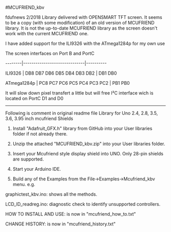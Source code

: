 #MCUFRIEND_kbv

fdufnews 2/2018
Library delivered with OPENSMART TFT screen. It seems to be a copy (with some modification) of an old version of MCUFRIEND library.
It is not the up-to-date MCUFRIEND library as the screen doesn't work with the current MCUFRIEND one.


I have added support for the ILI9326 with the ATmega1284p for my own use

The screen interfaces on Port B and PortC

--------|------------------------------|----------

ILI9326 | DB8 DB7 DB6 DB5 DB4 DB3 DB2 | DB1 DB0

ATmega1284p | PC8 PC7 PC6 PC5 PC4 PC3 PC2 | PB1 PB0

It will slow down pixel transfert a little but will free I²C interface wich is located on PortC D1 and D0

----------------------------------------------------------------------------------------------------
Following is comment in original readme file
Library for Uno 2.4, 2.8, 3.5, 3.6, 3.95 inch mcufriend  Shields

1. Install "Adafruit_GFX.h" library from GitHub into your User libraries folder if not already there.

2. Unzip the attached "MCUFRIEND_kbv.zip" into your User libraries folder.

3. Insert your Mcufriend style display shield into UNO.   Only 28-pin shields are supported.

4. Start your Arduino IDE.

5. Build any of the Examples from the File->Examples->Mcufriend_kbv menu.  e.g.

graphictest_kbv.ino: shows all the methods.

LCD_ID_readreg.ino:  diagnostic check to identify unsupported controllers.


HOW TO INSTALL AND USE: is now in "mcufriend_how_to.txt"

CHANGE HISTORY:         is now in "mcufriend_history.txt"
